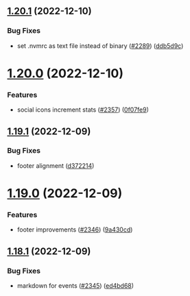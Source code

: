 ## [1.20.1](https://github.com/EddieHubCommunity/LinkFree/compare/v1.20.0...v1.20.1) (2022-12-10)


### Bug Fixes

* set .nvmrc as text file instead of binary ([#2289](https://github.com/EddieHubCommunity/LinkFree/issues/2289)) ([ddb5d9c](https://github.com/EddieHubCommunity/LinkFree/commit/ddb5d9c85452cb86ec5007eed41c66d1588b1deb))



# [1.20.0](https://github.com/EddieHubCommunity/LinkFree/compare/v1.19.1...v1.20.0) (2022-12-10)


### Features

* social icons increment stats ([#2357](https://github.com/EddieHubCommunity/LinkFree/issues/2357)) ([0f07fe9](https://github.com/EddieHubCommunity/LinkFree/commit/0f07fe9fd77537fad13cd7d2c1ae9fab8ea70b7e))



## [1.19.1](https://github.com/EddieHubCommunity/LinkFree/compare/v1.19.0...v1.19.1) (2022-12-09)


### Bug Fixes

* footer alignment ([d372214](https://github.com/EddieHubCommunity/LinkFree/commit/d372214f29f22700cc6e445b1421f733778ac9a9))



# [1.19.0](https://github.com/EddieHubCommunity/LinkFree/compare/v1.18.1...v1.19.0) (2022-12-09)


### Features

* footer improvements ([#2346](https://github.com/EddieHubCommunity/LinkFree/issues/2346)) ([9a430cd](https://github.com/EddieHubCommunity/LinkFree/commit/9a430cda5474138804c6bf4a71d6c05a35e8e78a))



## [1.18.1](https://github.com/EddieHubCommunity/LinkFree/compare/v1.18.0...v1.18.1) (2022-12-09)


### Bug Fixes

* markdown for events ([#2345](https://github.com/EddieHubCommunity/LinkFree/issues/2345)) ([ed4bd68](https://github.com/EddieHubCommunity/LinkFree/commit/ed4bd680f64f4120745497717715b85eff6a950a))



